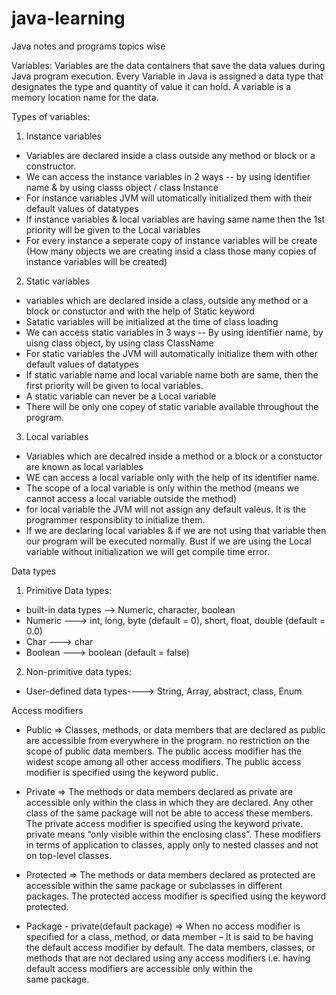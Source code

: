 # java-learning
Java notes and programs topics wise


Variables: Variables are the data containers that save the data values during Java program execution. Every Variable in Java is assigned a data type that designates the type and quantity of value it can hold. 
A variable is a memory location name for the data.

Types of variables:
1. Instance variables
- Variables are declared inside a class outside any method or block or a constructor.
- We can access the instance variables in 2 ways -- by using identifier name & by using classs object / class Instance
- For instance variables JVM will utomatically initialized them with their default values of datatypes
- If instance variables & local variables are having same name then the 1st priority will be given to the Local variables
- For every instance a seperate copy of instance variables will be create (How many objects we are creating insid a class those many copies of instance variables will be created) 

2. Static variables
- variables which are declared inside a class, outside any method or a block or constuctor and with the help of Static keyword
- Satatic variables will be initialized at the time of class loading
- We can access static variables in 3 ways -- By using identifier name, by uisng class object, by using class ClassName
- For static variables the JVM will automatically initialize them with other default values of datatypes
- If static variable name and local variable name both are same, then the first priority will be given to local variables.
- A static variable can never be a Local variable
- There will be only one copey of static variable available throughout the program.

3. Local variables
- Variables which are decalred inside a method or a block or a constuctor are known as local variables
- WE can access a local variable only with the help of its identifier name.
- The scope of a local variable is only within the method (means we cannot access a local variable outside the method)
- for local variable the JVM will not assign any default valeus. It is the programmer responsiblity to initialize them.
- If we are declaring local variables & if we are not using that variable then our program will be executed normally. Bust if we are using the Local variable without initialization we will get compile time error. 



Data types
1. Primitive Data types: 
- built-in data types --> Numeric, character, boolean
- Numeric ---> int, long, byte (default = 0), short, float, double  (default = 0.0)
- Char ---> char 
- Boolean ---> boolean (default = false)


2. Non-primitive data types: 
- User-defined data types----> String, Array, abstract, class, Enum

Access modifiers
- Public => Classes, methods, or data members that are declared as public are accessible from everywhere in the program. no restriction on the scope of public data 
  members. The public access modifier has the widest scope among all other access modifiers. The public access modifier is specified using the keyword public.
  
- Private => The methods or data members declared as private are accessible only within the class in which they are declared. Any other class of the same package will 
  not be able to access these members. The private access modifier is specified using the keyword private. private means “only visible within the enclosing class”. These 
  modifiers in terms of application to classes, apply only to nested classes and not on top-level classes.
  
- Protected => The methods or data members declared as protected are accessible within the same package or subclasses in different packages. The protected access 
  modifier is specified using the keyword protected.
  
- Package - private(default package) => When no access modifier is specified for a class, method, or data member – It is said to be having the default access modifier by   default. The data members, classes, or methods that are not declared using any access modifiers i.e. having default access modifiers are accessible only within the     
  same package.


